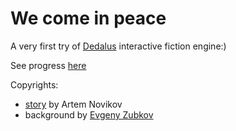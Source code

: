 # We come in peace
A very first try of [Dedalus](https://github.com/pistacchio/Dedalus) interactive fiction engine:)

See progress [here](https://liketaurus.github.io/IF-Dedalus/story.html)

Copyrights:
* [story](http://samlib.ru/n/nowikow_artem_ewgenxewich/prishli_s_mirom.shtml) by Artem Novikov 
* background by [Evgeny Zubkov](https://www.championat.com/cybersport/article-4012717-kiberpank-glazami-rossijskogo-hudozhnika-evgenija-zubkova.html)
